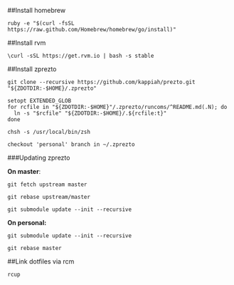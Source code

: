 ##Install homebrew
```
ruby -e "$(curl -fsSL https://raw.github.com/Homebrew/homebrew/go/install)"
```

##Install rvm
```
\curl -sSL https://get.rvm.io | bash -s stable
```

##Install zprezto
```
git clone --recursive https://github.com/kappiah/prezto.git "${ZDOTDIR:-$HOME}/.zprezto"

setopt EXTENDED_GLOB
for rcfile in "${ZDOTDIR:-$HOME}"/.zprezto/runcoms/^README.md(.N); do
  ln -s "$rcfile" "${ZDOTDIR:-$HOME}/.${rcfile:t}"
done

chsh -s /usr/local/bin/zsh

checkout 'personal' branch in ~/.zprezto
```

###Updating zprezto

**On master**:

```
git fetch upstream master

git rebase upstream/master

git submodule update --init --recursive
  ```

**On personal:**

```
git submodule update --init --recursive

git rebase master
  ```

##Link dotfiles via rcm
```
rcup
```
